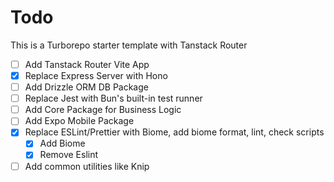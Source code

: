 # Todo

This is a Turborepo starter template with Tanstack Router

- [ ] Add Tanstack Router Vite App
- [x] Replace Express Server with Hono
- [ ] Add Drizzle ORM DB Package
- [ ] Replace Jest with Bun's built-in test runner
- [ ] Add Core Package for Business Logic
- [ ] Add Expo Mobile Package
- [x] Replace ESLint/Prettier with Biome, add biome format, lint, check scripts
  - [x] Add Biome
  - [x] Remove Eslint
- [ ] Add common utilities like Knip
